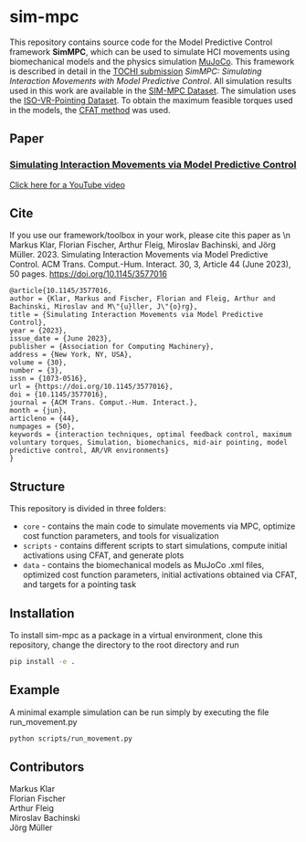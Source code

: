# sim-mpc

This repository contains source code for the Model Predictive Control framework __SimMPC__, which can be used to simulate HCI movements using biomechanical models and the physics simulation [MuJoCo](https://mujoco.org/). This framework is described in detail in the [TOCHI submission](https://dl.acm.org/doi/10.1145/3577016) *SimMPC: Simulating Interaction Movements with Model Predictive Control*. All simulation results used in this work are available in the [SIM-MPC Dataset](https://zenodo.org/record/7304381). The simulation uses the [ISO-VR-Pointing Dataset](https://zenodo.org/record/7300062). To obtain the maximum feasible torques used in the models, the [CFAT method](https://github.com/fl0fischer/cfat) was used.

## Paper

### [Simulating Interaction Movements via Model Predictive Control](https://dl.acm.org/doi/10.1145/3577016)

[Click here for a YouTube video](https://youtu.be/6xbYUfsTvaY)

## Cite
If you use our framework/toolbox in your work, please cite this paper as \n
Markus Klar, Florian Fischer, Arthur Fleig, Miroslav Bachinski, and Jörg Müller. 2023. Simulating Interaction Movements via Model Predictive Control. ACM Trans. Comput.-Hum. Interact. 30, 3, Article 44 (June 2023), 50 pages. https://doi.org/10.1145/3577016
```
@article{10.1145/3577016,
author = {Klar, Markus and Fischer, Florian and Fleig, Arthur and Bachinski, Miroslav and M\"{u}ller, J\"{o}rg},
title = {Simulating Interaction Movements via Model Predictive Control},
year = {2023},
issue_date = {June 2023},
publisher = {Association for Computing Machinery},
address = {New York, NY, USA},
volume = {30},
number = {3},
issn = {1073-0516},
url = {https://doi.org/10.1145/3577016},
doi = {10.1145/3577016},
journal = {ACM Trans. Comput.-Hum. Interact.},
month = {jun},
articleno = {44},
numpages = {50},
keywords = {interaction techniques, optimal feedback control, maximum voluntary torques, Simulation, biomechanics, mid-air pointing, model predictive control, AR/VR environments}
}
```

  
## Structure
This repository is divided in three folders:
- $\texttt{core}$ - contains the main code to simulate movements via MPC, optimize cost function parameters, and tools for visualization 
- $\texttt{scripts}$ - contains different scripts to start simulations, compute initial activations using CFAT, and generate plots
- $\texttt{data}$ - contains the biomechanical models as MuJoCo .xml files, optimized cost function parameters, initial activations obtained via CFAT, and targets for a pointing task

## Installation
To install sim-mpc as a package in a virtual environment, clone this repository, change the directory to the root directory and run 
```bash
pip install -e .
```

## Example
A minimal example simulation can be run simply by executing the file run_movement.py
```bash
python scripts/run_movement.py
```

## Contributors
Markus Klar  
Florian Fischer  
Arthur Fleig  
Miroslav Bachinski  
Jörg Müller  

